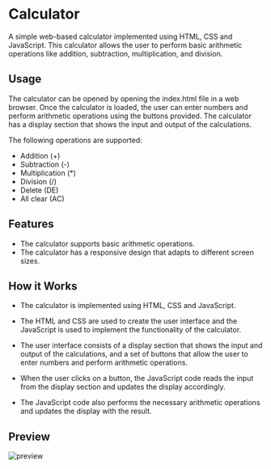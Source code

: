 # Calculator
A simple web-based calculator implemented using HTML, CSS and JavaScript. This calculator allows the user to perform basic arithmetic operations like addition, subtraction, multiplication, and division.

## Usage
The calculator can be opened by opening the index.html file in a web browser. Once the calculator is loaded, the user can enter numbers and perform arithmetic operations using the buttons provided. The calculator has a display section that shows the input and output of the calculations.

The following operations are supported:

* Addition (+)
* Subtraction (-)
* Multiplication (*)
* Division (/)
* Delete (DE)
* All clear (AC)


## Features
* The calculator supports basic arithmetic operations.
* The calculator has a responsive design that adapts to different screen sizes.

## How it Works
* The calculator is implemented using HTML, CSS and JavaScript. 
* The HTML and CSS are used to create the user interface and the JavaScript is used to implement the functionality of the calculator. 
* The user interface consists of a display section that shows the input and output of the calculations, and a set of buttons that allow the user to enter numbers and perform arithmetic operations.

* When the user clicks on a button, the JavaScript code reads the input from the display section and updates the display accordingly. 
* The JavaScript code also performs the necessary arithmetic operations and updates the display with the result.

## Preview
![preview](https://user-images.githubusercontent.com/104723233/221784987-1998f594-8e3f-406e-8735-0dc159d1855f.jpg)

